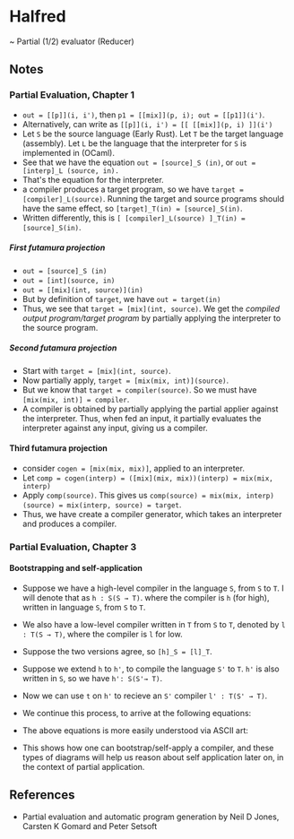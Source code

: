 # Halfred
~ Partial (1/2) evaluator (Reducer)

## Notes

### Partial Evaluation, Chapter 1

- `out = [[p]](i, i')`, then `p1 = [[mix]](p, i); out = [[p1]](i')`.
- Alternatively, can write as `[[p]](i, i') = [[ [[mix]](p, i) ]](i')`
- Let `S` be the source language (Early Rust). Let `T` be the target language (assembly). Let `L`
  be the language that the interpreter for `S` is implemented in (OCaml).
- See that we have the equation `out = [source]_S (in)`, or `out = [interp]_L (source, in).`
- That's the equation for the interpreter.
- a compiler produces a target program, so we have `target = [compiler]_L(source)`. Running
  the target and source programs should have the same effect, so `[target]_T(in) = [source]_S(in)`.
- Written differently, this is `[ [compiler]_L(source) ]_T(in) = [source]_S(in)`.

##### First futamura projection                          

- `out = [source]_S (in)`
- `out = [int](source, in)`
- `out = [[mix](int, source)](in)`
- But by definition of `target`, we have `out = target(in)`
- Thus, we see that `target = [mix](int, source)`. We get the *compiled output program/target program* by partially
  applying the interpreter to the source program. 

##### Second futamura projection

- Start with `target = [mix](int, source)`.
- Now partially apply, `target = [mix(mix, int)](source)`.
- But we know that `target = compiler(source)`. So we must have `[mix(mix, int)] = compiler`.
- A compiler is obtained by partially applying the partial applier against the interpreter. Thus, when
  fed an input, it partially evaluates the interpreter against any input, giving us a compiler.

#### Third futamura projection

- consider `cogen = [mix(mix, mix)]`, applied to an interpreter.
- Let `comp = cogen(interp) = ([mix](mix, mix))(interp) = mix(mix, interp)`
- Apply `comp(source)`. This gives us `comp(source) = mix(mix, interp)(source) = mix(interp, source) = target`.
- Thus, we have create a compiler generator, which takes an interpreter and produces a compiler.

### Partial Evaluation, Chapter 3

#### Bootstrapping and self-application

- Suppose we have a high-level compiler in the language `S`, from `S` to `T`. I will denote that as `h : S(S → T)`.
  where the compiler is `h` (for high), written in language `S`, from `S` to `T`.
- We also have a low-level compiler written in `T` from `S` to `T`, denoted by
  `l : T(S → T)`, where the compiler is `l` for low.
- Suppose the two versions agree, so `[h]_S = [l]_T`.
- Suppose we extend `h` to `h'`, to compile the
   language `S'` to `T`. `h'` is also written in `S`, so we have `h': S(S'→ T)`.
- Now we can use `t` on `h'` to recieve an `S'` compiler `l' : T(S' → T)`.
- We continue this process, to arrive at the following equations:

- The above equations is more easily understood via ASCII art:

- This shows how one can bootstrap/self-apply a compiler, and these types of diagrams
  will help us reason about self application later on, in the context of partial application.

## References

- Partial evaluation and automatic program generation by Neil D Jones,
  Carsten K Gomard and Peter Setsoft

